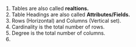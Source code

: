 1. Tables are also called **realtions.**
2. Table Headings are also called **Attributes/Fields.**
3. Rows (Horizontal) and Columns (Vertical set).
4. Cardinality is the total number of rows.
5. Degree is the total number of columns.
6.  